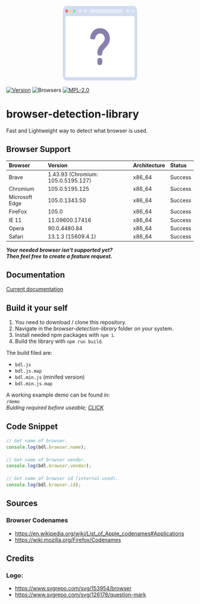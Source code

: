 <p align="center">
    <img src="assets/bdl_logo.svg" width="200" height="200">
</p>

[![Version](https://img.shields.io/github/package-json/v/b3yc0d3/browser-detection-library)](https://github.com/b3yc0d3/browser-detection-library/blob/master/CHANGELOG.md)
![Browsers](https://img.shields.io/badge/browser-brave%20%7C%20chromium%20%7C%20edge%20%7C%20firefox%20%7C%20ie11%20%7C%20opera%20%7C%20safari-lightgrey)
[![MPL-2.0](https://img.shields.io/github/license/b3yc0d3/browser-detection-library)](https://github.com/b3yc0d3/browser-detection-library/blob/master/LICENSE)


# browser-detection-library

Fast and Lightweight way to detect what browser is used.


## Browser Support
| Browser | Version | Architecture | Status |
|:--------|:--------|:-------------|:-------|
| Brave | 1.43.93 (Chromium: 105.0.5195.127) | x86_64 | Success |
| Chromium | 105.0.5195.125 | x86_64 | Success |
| Microsoft Edge | 105.0.1343.50 | x86_64 | Success |
| FireFox | 105.0 | x86_64 | Success |
| IE 11 | 11.09600.17416 | x86_64 | Success |
| Opera | 90.0.4480.84 | x86_64 | Success |
| Safari | 13.1.3 (15609.4.1) | x86_64 | Success |

***Your needed browser isn't supported yet?***<br>
***Then feel free to create a feature request.***


## Documentation
[Current documentation](/docs)


## Build it your self
1. You need to download / clone this repository.
2. Navigate in the *browser-detection-library* folder on your system.
3. Install needed npm packages with `npm i`.
4. Build the library with `npm run build`.

The build filed are:
- `bdl.js`
- `bdl.js.map`
- `bdl.min.js` (minifed version)
- `bdl.min.js.map`

A working example demo can be found in:<br>
`/demo`<br>
*Bulding required before useable; [CLICK](#build-it-your-self)*


## Code Snippet
```js
// Get name of browser.
console.log(bdl.browser.name);

// Get name of browser vendor.
console.log(bdl.browser.vendor);

// Get name of browser id (internal used).
console.log(bdl.browser.id);
```


## Sources
### Browser Codenames
- https://en.wikipedia.org/wiki/List_of_Apple_codenames#Applications
- https://wiki.mozilla.org/Firefox/Codenames


## Credits
### Logo:
- https://www.svgrepo.com/svg/153954/browser
- https://www.svgrepo.com/svg/126178/question-mark